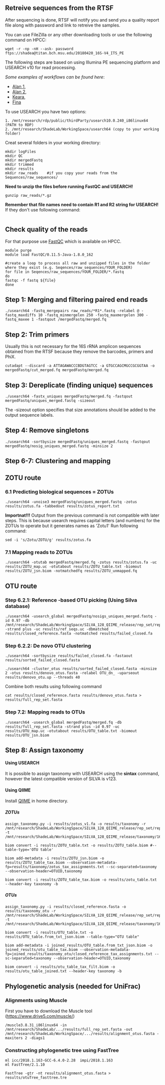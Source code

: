 ## Retreive sequences from the RTSF
After sequencing is done, RTSF will notify you and send you a quality report file along with password and link to retreive the samples.

You can use FileZilla or any other downloading tools or use the following command on HPCC:
```
wget -r -np -nH --ask- password ftps://shadea@titan.bch.msu.edu/20180420_16S-V4_ITS_PE
```

The following steps are based on using Illumina PE sequencing platform and USEARCH v10 for read processing.

_Some examples of workflows can be found here_: 
- [Alan 1](https://github.com/ShadeLab/PAPER_Bowsher_mSystems_2019_16sRatio_CTCstain/blob/master/Bean_Soil_HPCC_Analysis.txt), 
- [Alan 2](https://github.com/ShadeLab/PAPER_MimulusRecipTransplant_Submitted/blob/master/1%20-%20Sequence%20Analysis/HPCC_analysis.md),
- [Keara](https://github.com/ShadeLab/PAPER_GradySorensenStopnisek_NatComm_2019/blob/master/Usearch_Workflow.md),
- [Fina](https://github.com/ShadeLab/PAPER_Bintarti_2019_Apple/blob/master/16SrRNAgene_SeqWorkflow.md)

To use USEARCH you have two options:
```
1. /mnt/research/rdp/public/thirdParty/usearch10.0.240_i86linux64 (PATH to RDP)
2. /mnt/research/ShadeLab/WorkingSpace/usearch64 (copy to your working folder)  
```

Creat several folders in your working directory:
```
mkdir logFiles
mkdir QC
mkdir mergedFastq
mkdir trimmed
mkdir results
mkdir raw_reads    #if you copy your reads from the Sequences/raw_sequences/
```

__Need to unzip the files before running FastQC and USEARCH!__
```
gunzip raw_reads/*.gz
```

__Remember that file names need to contain R1 and R2 string for USEARCH!__
If they don't use following command:
```

```

## Check quality of the reads 
For that purpose use [FastQC](https://www.bioinformatics.babraham.ac.uk/projects/fastqc/) which is available on HPCC.

```
module purge
module load FastQC/0.11.5-Java-1.8.0_162

#create a loop to process all raw and unzipped files in the folder where they exist (e.g. Seqences/raw_sequences/YOUR_FOLDER)
for file in Seqences/raw_sequences/YOUR_FOLDER/*.fastq
do
fastqc -f fastq ${file}
done
```

## Step 1: Merging and filtering paired end reads

```
./usearch64 -fastq_mergepairs raw_reads/*R1*.fastq -relabel @ -fastq_maxdiffs 10 -fastq_minmergelen 250 -fastq_maxmergelen 300 -fastq_maxee 1 -fastqout /mergedFastq/merged.fq
```

## Step 2: Trim primers 
Usually this is not necessary for the 16S rRNA amplicon sequences obtained from the RTSF because they remove the barcodes, primers and PhiX. 

```
cutadapt --discard -a ATTAGAWACCCBDGTAGTCC -a GTGCCAGCMGCCGCGGTAA -o mergedFastq/cut_merged.fq mergedFastq/merged.fq
```

## Step 3: Dereplicate (finding unique) sequences 
```
./usearch64 -fastx_uniques mergedFastq/merged.fq -fastqout mergedFastq/uniques_merged.fastq -sizeout
```
The -sizeout option specifies that size annotations should be added to the output sequence labels.

## Step 4: Remove singletons
```
./usearch64 -sortbysize mergedFastq/uniques_merged.fastq -fastqout mergedFastq/nosig_uniques_merged.fastq -minsize 2
```

## Step 6-7: Clustering and mapping
## ZOTU route
### 6.1 Predicting biological sequences = ZOTUs
```
./usearch64 -unoise3 mergedFastq/uniques_merged.fastq -zotus results/zotus.fa -tabbedout results/zotus_report.txt 
```

__Importnat!!!__
Output from the previous command is not compatible with later steps. This is because usearch requires capital letters (and numbers) for the ZOTUs to operate but it generates names as 'Zotu1'
Run following command:
```
sed -i 's/Zotu/ZOTU/g' results/zotus.fa
```

### 7.1 Mapping reads to ZOTUs
```
./usearch64 -otutab mergedFastq/merged.fq -zotus results/zotus.fa -uc results/ZOTU_map.uc -otutabout results/ZOTU_table.txt -biomout results/ZOTU_jsn.biom -notmatchedfq results/ZOTU_unmapped.fq
```

## OTU route

###  Step 6.2.1: Reference -based OTU picking (Using Silva database)
```
./usearch64 -usearch_global mergedFastq/nosigs_uniques_merged.fastq -id 0.97 -db /mnt/research/ShadeLab/WorkingSpace/SILVA_128_QIIME_release/rep_set/rep_set_16S_only/97/97_otus_16S.fasta -strand plus -uc results/ref_seqs.uc -dbmatched results/closed_reference.fasta -notmatched results/failed_closed.fa
```
###  Step 6.2.2: De novo OTU clustering 
```
./usearch64 -sortbysize results/failed_closed.fa -fastaout results/sorted_failed_closed.fasta

./usearch64 -cluster_otus results/sorted_failed_closed.fasta -minsize 2 -otus results/denovo_otus.fasta -relabel OTU_dn_ -uparseout results/denovo_otu.up --threads 40
```

Combine both results using following command
```
cat results/closed_reference.fasta results/denovo_otus.fasta > results/full_rep_set.fasta
```

### Step 7.2: Mapping reads to OTUs
```
./usearch64 -usearch_global mergedFastq/merged.fq -db results/full_rep_set.fasta -strand plus -id 0.97 -uc results/OTU_map.uc -otutabout results/OTU_table.txt -biomout results/OTU_jsn.biom
```              

## Step 8: Assign taxonomy

#### Using USEARCH
It is possible to assign taxonomy with USEARCH using the __sintax__ command, however the latest compatible version of SILVA is v123.

#### Using QIIME
Install [QIIME](http://qiime.org/install/install.html) in home directory.

##### ZOTUs
```
assign_taxonomy.py -i results/zotus_v1.fa -o results/taxonomy -r /mnt/research/ShadeLab/WorkingSpace/SILVA_128_QIIME_release/rep_set/rep_set_16S_only/97/97_otus_16S.fasta -t /mnt/research/ShadeLab/WorkingSpace/SILVA_128_QIIME_release/taxonomy/16S_only/97/consensus_taxonomy_7_levels.txt

biom convert -i results/ZOTU_table.txt -o results/ZOTU_table.biom #--table-type='OTU table'

biom add-metadata -i results/ZOTU_jsn.biom -o results/ZOTU_table_tax.biom --observation-metadata-fp=results/taxonomy/zotus_tax_assignments.txt --sc-separated=taxonomy --observation-header=OTUID,taxonomy

biom convert -i results/ZOTU_table_tax.biom -o results/zotu_table.txt --header-key taxonomy -b
```

##### OTUs
```
assign_taxonomy.py -i results/closed_reference.fasta -o results/taxonomy_otu -r /mnt/research/ShadeLab/WorkingSpace/SILVA_128_QIIME_release/rep_set/rep_set_16S_only/97/97_otus_16S.fasta -t /mnt/research/ShadeLab/WorkingSpace/SILVA_128_QIIME_release/taxonomy/16S_only/97/consensus_taxonomy_7_levels.txt

biom convert -i results/OTU_table.txt -o results/OTU_table.from_txt_json.biom --table-type="OTU table"

biom add-metadata -i joined_results/OTU_table.from_txt_json.biom -o joined_results/otu_table_tax.biom --observation-metadata-fp=joined_results/taxonomy_otu/closed_reference_tax_assignments.txt --sc-separated=taxonomy --observation-header=OTUID,taxonomy

biom convert -i results/otu_table_tax_filt.biom -o results/otu_table_joined.txt --header-key taxonomy -b
```


## Phylogenetic analysis (needed for UniFrac)

### Alignments using Muscle
First you have to download the Muscle tool (https://www.drive5.com/muscle/)
```
/muscle3.8.31_i86linux64 -in /mnt/research/ShadeLab/.../results/full_rep_set.fasta -out /mnt/research/ShadeLab/WorkingSpace/.../results/alignment_otus.fasta -maxiters 2 -diags1
```

### Constructing phylogenetic tree using FastTree
```
ml icc/2018.1.163-GCC-6.4.0-2.28  impi/2018.1.163
ml FastTree/2.1.10 

FastTree -gtr -nt results/alignment_otus.fasta > results/otuTree_fasttree.tre
```
